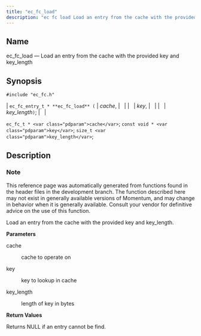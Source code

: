 ```yaml
---
title: "ec_fc_load"
description: "ec fc load Load an entry from the cache with the provided key and key length ec fc entry t ec fc load cache key key length ec fc t cache const void key size t key length This reference page was automatically generated from functions found in the header..."
---
```


<a name="apis.ec_fc_load"></a> 
## Name

ec_fc_load — Load an entry from the cache with the provided key and key_length

## Synopsis

`#include "ec_fc.h"`

| `ec_fc_entry_t * **ec_fc_load** (` | <var class="pdparam">cache</var>, |   |
|   | <var class="pdparam">key</var>, |   |
|   | <var class="pdparam">key_length</var>`)`; |   |

`ec_fc_t * <var class="pdparam">cache</var>`;
`const void * <var class="pdparam">key</var>`;
`size_t <var class="pdparam">key_length</var>`;<a name="idp52218928"></a> 
## Description

### Note

This reference page was automatically generated from functions found in the header files in the development branch. The function described here may not exist in generally available versions of Momentum, and may change in behavior when it is generally available. Consult your vendor for definitive advice on the use of this function.

Load an entry from the cache with the provided key and key_length.

**<a name="idp52221824"></a> Parameters**

<dl class="variablelist">

<dt>cache</dt>

<dd>

cache to operate on

</dd>

<dt>key</dt>

<dd>

key to lookup in cache

</dd>

<dt>key_length</dt>

<dd>

length of key in bytes

</dd>

</dl>

**<a name="idp52228224"></a> Return Values**

Returns NULL if an entry cannot be find.